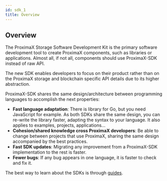```yaml
---
id: sdk_1
title: Overview
---
```


## Overview

The ProximaX Storage Software Development Kit is the primary software development tool to create ProximaX components, such as libraries or applications. Almost all, if not all, components should use ProximaX-SDK instead of raw API.

The new SDK enables developers to focus on their product rather than on the ProximaX storage and blockchain specific API details due to its higher abstraction.

ProximaX-SDK shares the same design/architecture between programming languages to accomplish the next properties:

 - **Fast language adaptation**: There is library for Go, but you need JavaScript for example. As both SDKs share the same design, you can re-write the library faster, adapting the syntax to your language. It also applies to examples, projects, applications...
 - **Cohesion/shared knowledge cross ProximaX developers**: Be able to change between projects that use ProximaX, sharing the same design accompanied by the best practices.
 - **Fast SDK updates**: Migrating any improvement from a ProximaX-SDK implementation to the rest is faster.
 - **Fewer bugs**: If any bug appears in one language, it is faster to check and fix it.

The best way to learn about the SDKs is through [guides](./features_1.md).
